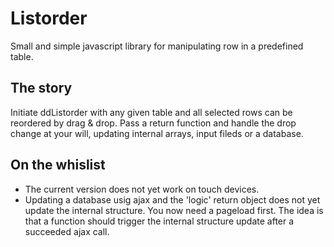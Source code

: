 # Listorder
Small and simple javascript library for manipulating row in a predefined table.

## The story
Initiate ddListorder with any given table and all selected rows can be reordered by drag & drop. Pass a return function and handle the drop change at your will, updating internal arrays, input fileds or a database.

## On the  whislist
- The current version does not yet work on touch devices.
- Updating a database usig ajax and the 'logic' return object does not yet update the internal structure. You now need a pageload first. The idea is that a function should trigger the internal structure update after a succeeded ajax call.
